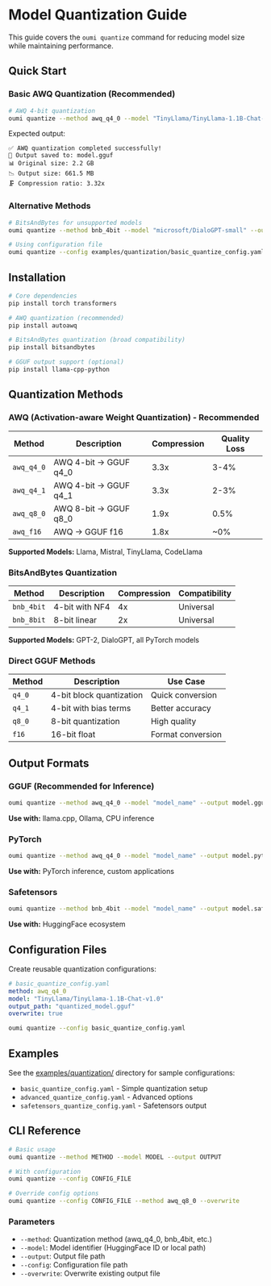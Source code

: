 # Model Quantization Guide

This guide covers the `oumi quantize` command for reducing model size while maintaining performance.

## Quick Start

### Basic AWQ Quantization (Recommended)

```bash
# AWQ 4-bit quantization
oumi quantize --method awq_q4_0 --model "TinyLlama/TinyLlama-1.1B-Chat-v1.0" --output model.gguf
```

Expected output:
```
✅ AWQ quantization completed successfully!
📁 Output saved to: model.gguf
📊 Original size: 2.2 GB
📉 Output size: 661.5 MB
🗜️ Compression ratio: 3.32x
```

### Alternative Methods

```bash
# BitsAndBytes for unsupported models
oumi quantize --method bnb_4bit --model "microsoft/DialoGPT-small" --output model.pytorch

# Using configuration file  
oumi quantize --config examples/quantization/basic_quantize_config.yaml
```

## Installation

```bash
# Core dependencies
pip install torch transformers

# AWQ quantization (recommended)
pip install autoawq

# BitsAndBytes quantization (broad compatibility)
pip install bitsandbytes

# GGUF output support (optional)
pip install llama-cpp-python
```

## Quantization Methods

### AWQ (Activation-aware Weight Quantization) - Recommended

| Method | Description | Compression | Quality Loss |
|--------|-------------|-------------|--------------|
| `awq_q4_0` | AWQ 4-bit → GGUF q4_0 | 3.3x | 3-4% |
| `awq_q4_1` | AWQ 4-bit → GGUF q4_1 | 3.3x | 2-3% |
| `awq_q8_0` | AWQ 8-bit → GGUF q8_0 | 1.9x | 0.5% |
| `awq_f16` | AWQ → GGUF f16 | 1.8x | ~0% |

**Supported Models:** Llama, Mistral, TinyLlama, CodeLlama

### BitsAndBytes Quantization

| Method | Description | Compression | Compatibility |
|--------|-------------|-------------|---------------|
| `bnb_4bit` | 4-bit with NF4 | 4x | Universal |
| `bnb_8bit` | 8-bit linear | 2x | Universal |

**Supported Models:** GPT-2, DialoGPT, all PyTorch models

### Direct GGUF Methods

| Method | Description | Use Case |
|--------|-------------|----------|
| `q4_0` | 4-bit block quantization | Quick conversion |
| `q4_1` | 4-bit with bias terms | Better accuracy |
| `q8_0` | 8-bit quantization | High quality |
| `f16` | 16-bit float | Format conversion |

## Output Formats

### GGUF (Recommended for Inference)
```bash
oumi quantize --method awq_q4_0 --model "model_name" --output model.gguf
```
**Use with:** llama.cpp, Ollama, CPU inference

### PyTorch  
```bash
oumi quantize --method awq_q4_0 --model "model_name" --output model.pytorch
```
**Use with:** PyTorch inference, custom applications

### Safetensors
```bash
oumi quantize --method bnb_4bit --model "model_name" --output model.safetensors
```
**Use with:** HuggingFace ecosystem

## Configuration Files

Create reusable quantization configurations:

```yaml
# basic_quantize_config.yaml
method: awq_q4_0
model: "TinyLlama/TinyLlama-1.1B-Chat-v1.0"
output_path: "quantized_model.gguf"
overwrite: true
```

```bash
oumi quantize --config basic_quantize_config.yaml
```

## Examples

See the [examples/quantization/](../examples/quantization/) directory for sample configurations:

- `basic_quantize_config.yaml` - Simple quantization setup
- `advanced_quantize_config.yaml` - Advanced options
- `safetensors_quantize_config.yaml` - Safetensors output

## CLI Reference

```bash
# Basic usage
oumi quantize --method METHOD --model MODEL --output OUTPUT

# With configuration
oumi quantize --config CONFIG_FILE

# Override config options
oumi quantize --config CONFIG_FILE --method awq_q8_0 --overwrite
```

### Parameters

- `--method`: Quantization method (awq_q4_0, bnb_4bit, etc.)
- `--model`: Model identifier (HuggingFace ID or local path)
- `--output`: Output file path
- `--config`: Configuration file path
- `--overwrite`: Overwrite existing output file